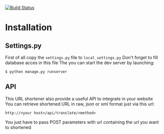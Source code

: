 [![Build Status](https://secure.travis-ci.org/luxifer/UrliZr.png)](http://travis-ci.org/luxifer/UrliZr)

Installation
============

Settings.py
-----------

First of all copy the `settings.py` file to `local_settings.py`
Don't forget to fill database acces in this file
The you can start the dev server by launching:

    $ python manage.py runserver

API
---

This URL shortener also provide a useful API to integrate in your website
You can retrieve shortened URL in raw, json or xml format just via this url:

    http://<your host>/api/translate/<method>

You just have to pass POST parameters with url containing the url you want to shortened
